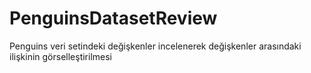 # PenguinsDatasetReview

Penguins veri setindeki değişkenler incelenerek değişkenler arasındaki ilişkinin görselleştirilmesi

